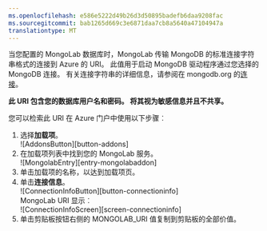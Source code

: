 ```yaml
---
ms.openlocfilehash: e586e5222d49b26d3d50895badefb6daa9208fac
ms.sourcegitcommit: bab1265d669c3e6871daa7cb8a5640a47104947a
translationtype: MT
---
```

当您配置的 MongoLab 数据库时，MongoLab 传输 MongoDB 的标准连接字符串格式的连接到 Azure 的 URI。 此值用于启动 MongoDB 驱动程序通过您选择的 MongoDB 连接。 有关连接字符串的详细信息，请参阅在 mongodb.org 的[连接](http://www.mongodb.org/display/DOCS/Connections)。

**此 URI 包含您的数据库用户名和密码。  将其视为敏感信息并且不共享。**

您可以检索此 URI 在 Azure 门户中使用以下步骤︰

1. 选择**加载项**。  
![AddonsButton][button-addons]
1. 在加载项列表中找到您的 MongoLab 服务。  
![MongolabEntry][entry-mongolabaddon]
1. 单击加载项的名称，以达到加载项页。
1. 单击**连接信息**。  
![ConnectionInfoButton][button-connectioninfo]  
MongoLab URI 显示︰  
![ConnectionInfoScreen][screen-connectioninfo]  
1.  单击剪贴板按钮右侧的 MONGOLAB_URI 值复制到剪贴板的全部价值。

[输入 mongolabaddon]: ./media/howto-get-connectioninfo-mongolab/entry-mongolabaddon.png
[按钮 connectioninfo]: ./media/howto-get-connectioninfo-mongolab/button-connectioninfo.png
[屏幕 connectioninfo]: ./media/howto-get-connectioninfo-mongolab/dialog-mongolab_connectioninfo.png
[按钮加载项]: ./media/howto-get-connectioninfo-mongolab/button-addons.png
